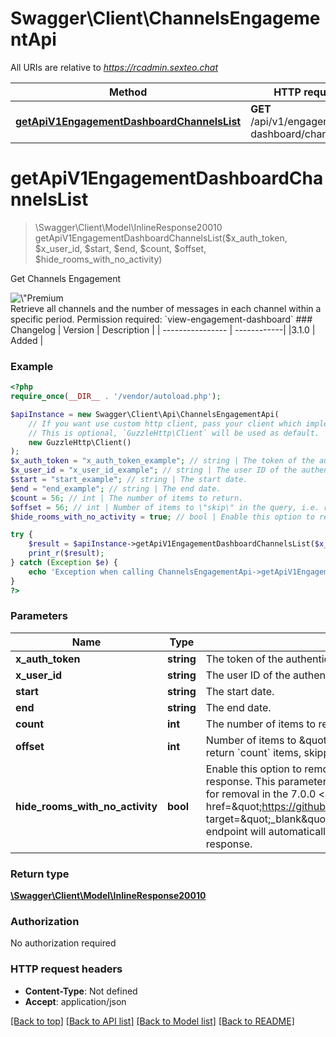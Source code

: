 # Swagger\Client\ChannelsEngagementApi

All URIs are relative to *https://rcadmin.sexteo.chat*

Method | HTTP request | Description
------------- | ------------- | -------------
[**getApiV1EngagementDashboardChannelsList**](ChannelsEngagementApi.md#getapiv1engagementdashboardchannelslist) | **GET** /api/v1/engagement-dashboard/channels/list | Get Channels Engagement

# **getApiV1EngagementDashboardChannelsList**
> \Swagger\Client\Model\InlineResponse20010 getApiV1EngagementDashboardChannelsList($x_auth_token, $x_user_id, $start, $end, $count, $offset, $hide_rooms_with_no_activity)

Get Channels Engagement

<div style=\"text-align: center; margin: 1rem 0 1rem 0;\"><img src=\"https://raw.githubusercontent.com/RocketChat/Rocket.Chat-Open-API/main/images/premium.svg\" alt=\"Premium tag\" style=\"display: block; margin: auto;\"></div>  Retrieve all channels and the number of messages in each channel within a specific period.  Permission required: `view-engagement-dashboard`   ### Changelog | Version      | Description |  | ---------------- | ------------| |3.1.0            | Added       |

### Example
```php
<?php
require_once(__DIR__ . '/vendor/autoload.php');

$apiInstance = new Swagger\Client\Api\ChannelsEngagementApi(
    // If you want use custom http client, pass your client which implements `GuzzleHttp\ClientInterface`.
    // This is optional, `GuzzleHttp\Client` will be used as default.
    new GuzzleHttp\Client()
);
$x_auth_token = "x_auth_token_example"; // string | The token of the authenticated user.
$x_user_id = "x_user_id_example"; // string | The user ID of the authenticated user.
$start = "start_example"; // string | The start date.
$end = "end_example"; // string | The end date.
$count = 56; // int | The number of items to return.
$offset = 56; // int | Number of items to \"skip\" in the query, i.e. requests return `count` items, skipping the first `offset` items.
$hide_rooms_with_no_activity = true; // bool | Enable this option to remove rooms without any activity from the response. This parameter has been deprecated and is scheduled for removal in the 7.0.0 <a href=\"https://github.com/RocketChat/Rocket.Chat/releases\" target=\"_blank\">release</a>. After the removal, this endpoint will automatically omit such inactive rooms from the response.

try {
    $result = $apiInstance->getApiV1EngagementDashboardChannelsList($x_auth_token, $x_user_id, $start, $end, $count, $offset, $hide_rooms_with_no_activity);
    print_r($result);
} catch (Exception $e) {
    echo 'Exception when calling ChannelsEngagementApi->getApiV1EngagementDashboardChannelsList: ', $e->getMessage(), PHP_EOL;
}
?>
```

### Parameters

Name | Type | Description  | Notes
------------- | ------------- | ------------- | -------------
 **x_auth_token** | **string**| The token of the authenticated user. |
 **x_user_id** | **string**| The user ID of the authenticated user. |
 **start** | **string**| The start date. |
 **end** | **string**| The end date. |
 **count** | **int**| The number of items to return. | [optional]
 **offset** | **int**| Number of items to \&quot;skip\&quot; in the query, i.e. requests return &#x60;count&#x60; items, skipping the first &#x60;offset&#x60; items. | [optional]
 **hide_rooms_with_no_activity** | **bool**| Enable this option to remove rooms without any activity from the response. This parameter has been deprecated and is scheduled for removal in the 7.0.0 &lt;a href&#x3D;\&quot;https://github.com/RocketChat/Rocket.Chat/releases\&quot; target&#x3D;\&quot;_blank\&quot;&gt;release&lt;/a&gt;. After the removal, this endpoint will automatically omit such inactive rooms from the response. | [optional]

### Return type

[**\Swagger\Client\Model\InlineResponse20010**](../Model/InlineResponse20010.md)

### Authorization

No authorization required

### HTTP request headers

 - **Content-Type**: Not defined
 - **Accept**: application/json

[[Back to top]](#) [[Back to API list]](../../README.md#documentation-for-api-endpoints) [[Back to Model list]](../../README.md#documentation-for-models) [[Back to README]](../../README.md)

